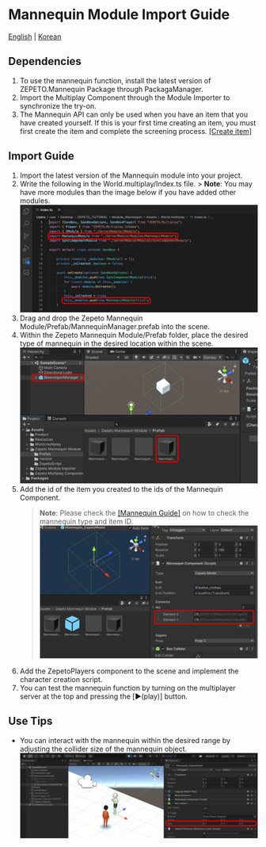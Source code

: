 # Mannequin Module Import Guide

[English](./README.md) | [Korean](./README_KR.md)

## Dependencies
1. To use the mannequin function, install the latest version of ZEPETO.Mannequin Package through PackagaManager.
2. Import the Multiplay Component through the Module Importer to synchronize the try-on.
3. The Mannequin API can only be used when you have an item that you have created yourself. If this is your first time creating an item, you must first create the item and complete the screening process. [[Create item]](https://studio.zepeto.me/console/items/create)

## Import Guide
1. Import the latest version of the Mannequin module into your project.
2. Write the following in the World.multiplay/Index.ts file.
       > **Note**: You may have more modules than the image below if you have added other modules.
         <img width="700" alt="image" src="./Image/GuideImage1.png">
3. Drag and drop the Zepeto Mannequin Module/Prefab/MannequinManager.prefab into the scene.
4. Within the Zepeto Mannequin Module/Prefab folder, place the desired type of mannequin in the desired location within the scene.
         <img width="700" alt="image" src="./Image/GuideImage2.png">
5. Add the id of the item you created to the ids of the Mannequin Component.
     > **Note**: Please check the [[Mannequin Guide]](https://docs.zepeto.me/studio-world/docs/zepeto_mannequin) on how to check the mannequin type and item ID.
         <img width="700" alt="image" src="./Image/GuideImage3.png">
6. Add the ZepetoPlayers component to the scene and implement the character creation script.
7. You can test the mannequin function by turning on the multiplayer server at the top and pressing the [▶︎(play)] button.


## Use Tips
- You can interact with the mannequin within the desired range by adjusting the collider size of the mannequin object.
         <img width="700" alt="image" src="./Image/GuideImage4.png">
